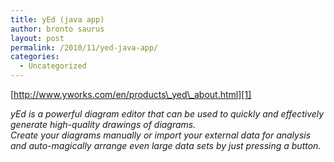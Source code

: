 ```yaml
---
title: yEd (java app)
author: bronto saurus
layout: post
permalink: /2010/11/yed-java-app/
categories:
  - Uncategorized
---
```

[http://www.yworks.com/en/products\_yed\_about.html][1]

*yEd is a powerful diagram editor that can be used to quickly and effectively generate high-quality drawings of diagrams.  
Create your diagrams manually or import your external data for analysis and auto-magically arrange even large data sets by just pressing a button.*

 [1]: http://www.yworks.com/en/products_yed_about.html